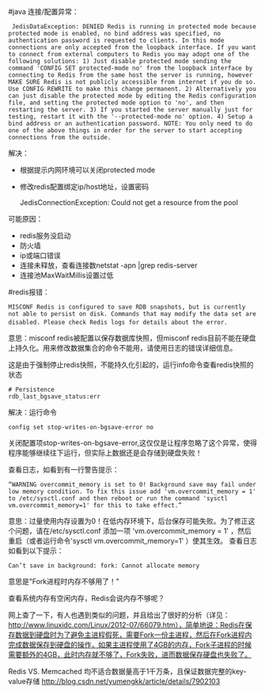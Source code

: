 #java 连接/配置异常：

	 JedisDataException: DENIED Redis is running in protected mode because protected mode is enabled, no bind address was specified, no authentication password is requested to clients. In this mode connections are only accepted from the loopback interface. If you want to connect from external computers to Redis you may adopt one of the following solutions: 1) Just disable protected mode sending the command 'CONFIG SET protected-mode no' from the loopback interface by connecting to Redis from the same host the server is running, however MAKE SURE Redis is not publicly accessible from internet if you do so. Use CONFIG REWRITE to make this change permanent. 2) Alternatively you can just disable the protected mode by editing the Redis configuration file, and setting the protected mode option to 'no', and then restarting the server. 3) If you started the server manually just for testing, restart it with the '--protected-mode no' option. 4) Setup a bind address or an authentication password. NOTE: You only need to do one of the above things in order for the server to start accepting connections from the outside.

解决：
	
- 根据提示内网环境可以关闭protected mode
- 修改redis配置绑定ip/host地址，设置密码



	JedisConnectionException: Could not get a resource from the pool

可能原因：
- redis服务没启动 
- 防火墙
- ip或端口错误
- 连接未释放，查看连接数netstat -apn |grep redis-server
- 连接池MaxWaitMillis设置过低

#redis报错：

	MISCONF Redis is configured to save RDB snapshots, but is currently not able to persist on disk. Commands that may modify the data set are disabled. Please check Redis logs for details about the error．
意思：misconf redis被配置以保存数据库快照，但misconf redis目前不能在硬盘上持久化。用来修改数据集合的命令不能用，请使用日志的错误详细信息。

这是由于强制停止redis快照，不能持久化引起的，运行info命令查看redis快照的状态

	# Persistence
	rdb_last_bgsave_status:err

解决：运行命令

	config set stop-writes-on-bgsave-error no
关闭配置项stop-writes-on-bgsave-error,这仅仅是让程序忽略了这个异常，使得程序能够继续往下运行，但实际上数据还是会存储到硬盘失败！


查看日志，如看到有一行警告提示：

	“WARNING overcommit_memory is set to 0! Background save may fail under low memory condition. To fix this issue add 'vm.overcommit_memory = 1' to /etc/sysctl.conf and then reboot or run the command 'sysctl vm.overcommit_memory=1' for this to take effect.”

意思：过量使用内存设置为0！在低内存环境下，后台保存可能失败。为了修正这个问题，请在/etc/sysctl.conf 添加一项 'vm.overcommit_memory = 1' ，然后重启（或者运行命令'sysctl vm.overcommit_memory=1' ）使其生效。
查看日志如看到以下提示：

	Can’t save in background: fork: Cannot allocate memory	
意思是"Fork进程时内存不够用了！"

查看系统内存有空闲内存，Redis会说内存不够呢？

网上查了一下，有人也遇到类似的问题，并且给出了很好的分析（详见：http://www.linuxidc.com/Linux/2012-07/66079.htm），简单地说：Redis在保存数据到硬盘时为了避免主进程假死，需要Fork一份主进程，然后在Fork进程内完成数据保存到硬盘的操作，如果主进程使用了4GB的内存，Fork子进程的时候需要额外的4GB，此时内存就不够了，Fork失败，进而数据保存硬盘也失败了。



Redis VS. Memcached 均不适合数据量高于1千万条，且保证数据完整的key-value存储
http://blog.csdn.net/yumengkk/article/details/7902103